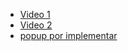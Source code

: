 * [Video 1](https://www.youtube.com/watch?v=ZVJV6bj2qSw&t=943s)
* [Video 2](https://www.youtube.com/watch?v=5Qga2pniN78&t=918s)
* [popup por implementar](https://www.youtube.com/watch?v=0-FaDeCPIhM)
